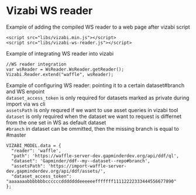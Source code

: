 # Vizabi WS reader

Example of adding the compiled WS reader to a web page after vizabi script  

```
<script src="libs/vizabi.min.js"></script>
<script src="libs/vizabi-ws-reader.js"></script>
```

Example of integrating WS reader into vizabi  

```
//WS reader integration
var wsReader = WsReader.WsReader.getReader();
Vizabi.Reader.extend("waffle", wsReader);
```

Example of configuring WS reader: pointing it to a certain dataset#branch and WS enpoint  
`dataset_access_token` is only required for datasets marked as private during import via ws cli  
`assetsPath` is only requred if we want to use asset queries in vizabi tool  
`dataset` is only required when the dataset we want to request is differnet from the one set in WS as default dataset  
`#branch` in dataset can be ommitted, then the missing branch is equal to #master  

```
VIZABI_MODEL.data = {
  "reader": 'waffle',
  "path": 'https://waffle-server-dev.gapminderdev.org/api/ddf/ql',
  "dataset": 'Gapminder/ddf--my--dataset--repo#branch',
  "assetsPath": 'https://import-waffle-server-dev.gapminderdev.org/api/ddf/assets/',
  "dataset_access_token": "aaaaaaabbbbbbbccccccdddddddeeeeeefffffff11112222333444556677890"
};
```
